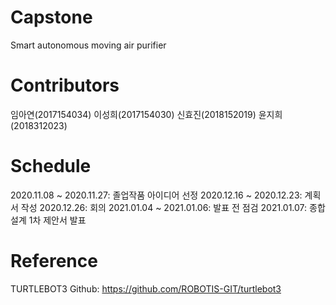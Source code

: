 # Capstone
Smart autonomous moving air purifier

# Contributors
임아연(2017154034)
이성희(2017154030)
신효진(2018152019)
윤지희(2018312023)

# Schedule
2020.11.08 ~ 2020.11.27: 졸업작품 아이디어 선정
2020.12.16 ~ 2020.12.23: 계획서 작성
2020.12.26: 회의
2021.01.04 ~ 2021.01.06: 발표 전 점검
2021.01.07: 종합설계 1차 제안서 발표


# Reference
TURTLEBOT3 Github: https://github.com/ROBOTIS-GIT/turtlebot3
